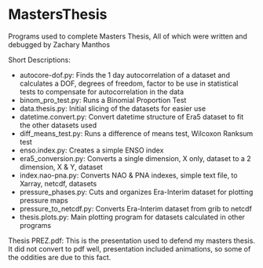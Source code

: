 # MastersThesis
 Programs used to complete Masters Thesis, All of which were written and debugged by Zachary Manthos
 
 Short Descriptions:
 - autocore-dof.py: Finds the 1 day autocorrelation of a dataset and calculates a DOF, degrees of freedom, factor to be use in statistical tests to compensate for autocorrelation in the data
 - binom_pro_test.py: Runs a Binomial Proportion Test
 - data.thesis.py: Initial slicing of the datasets for easier use
 - datetime.convert.py: Convert datetime structure of Era5 dataset to fit the other datasets used
 - diff_means_test.py: Runs a difference of means test, Wilcoxon Ranksum test
 - enso.index.py: Creates a simple ENSO index
 - era5_conversion.py: Converts a single dimension, X only, dataset to a 2 dimension, X & Y, dataset
 - index.nao-pna.py: Converts NAO & PNA indexes, simple text file, to Xarray, netcdf, datasets
 - pressure_phases.py: Cuts and organizes Era-Interim dataset for plotting pressure maps
 - pressure_to_netcdf.py: Converts Era-Interim dataset from grib to netcdf
 - thesis.plots.py: Main plotting program for datasets calculated in other programs

Thesis PREZ.pdf: This is the presentation used to defend my masters thesis. It did not convert to pdf well, presentation included animations, so some of the oddities are due to this fact.
